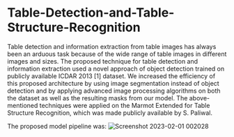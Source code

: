 # Table-Detection-and-Table-Structure-Recognition

Table detection and information extraction from
table images has always been an arduous task because of the
wide range of table images in different images and sizes. The
proposed technique for table detection and information extraction
used a novel approach of object detection trained on publicly
available ICDAR 2013 [1] dataset. We increased the efficiency of
this proposed architecture by using image segmentation instead
of object detection and by applying advanced image processing
algorithms on both the dataset as well as the resulting masks
from our model. The above-mentioned techniques were applied
on the Marmot Extended for Table Structure Recognition, which
was made publicly available by S. Paliwal.

The proposed model pipeline was:
![Screenshot 2023-02-01 002028](https://user-images.githubusercontent.com/107636242/215861235-517ef43c-dbcb-4cb0-b30f-2aab884b6579.jpg)


